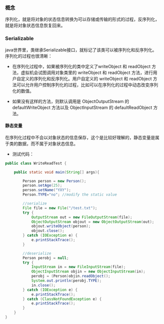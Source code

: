 ### 概念
序列化，就是将对象的状态信息转换为可以存储或传输的形式的过程，反序列化，就是将对象状态信息恢复回来。
### Serializable
java世界里，类继承Serializable接口，就标记了该类可以被序列化和反序列化。  
序列化的过程也很清晰：   
* 在序列化过程中，如果被序列化的类中定义了writeObject 和 readObject 方法，虚拟机会试图调用对象类里的 writeObject 和 readObject 方法，进行用户自定义的序列化和反序列化。用户自定义的 writeObject 和 readObject 方法可以允许用户控制序列化的过程，比如可以在序列化的过程中动态改变序列化的数值。

* 如果没有这样的方法，则默认调用是 ObjectOutputStream 的 defaultWriteObject 方法以及 ObjectInputStream 的 defaultReadObject 方法。


#### 静态变量
在序列化过程中不会以对象状态的信息保存，这个是比较好理解的，静态变量是属于类的数据，而不属于对象状态信息。  
* 测试代码：
```JAVA
public class WriteReadTest {

    public static void main(String[] args){

        Person person = new Person();
        person.setAge(25);
        person.setName("YXY");
        Person.TYPE="no"; //modify the static value

        //serialize
        File file = new File("/test.txt");
        try {
            OutputStream out = new FileOutputStream(file);
            ObjectOutputStream objout = new ObjectOutputStream(out);
            objout.writeObject(person);
            objout.close();
        } catch (IOException e) {
            e.printStackTrace();
        }

        //deserialize
        Person perobj = null;
        try {
            InputStream in = new FileInputStream(file);
            ObjectInputStream objin = new ObjectInputStream(in);
            perobj = (Person)objin.readObject();
            System.out.println(perobj.TYPE);
            in.close();
        } catch (IOException e) {
            e.printStackTrace();
        } catch (ClassNotFoundException e) {
            e.printStackTrace();
        }
    }
}
```
